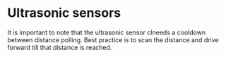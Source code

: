 # Ultrasonic sensors #
It is important to note that the ultrasonic sensor clneeds a cooldown between distance polling.
Best practice is to scan the distance and drive forward till that distance is reached.
